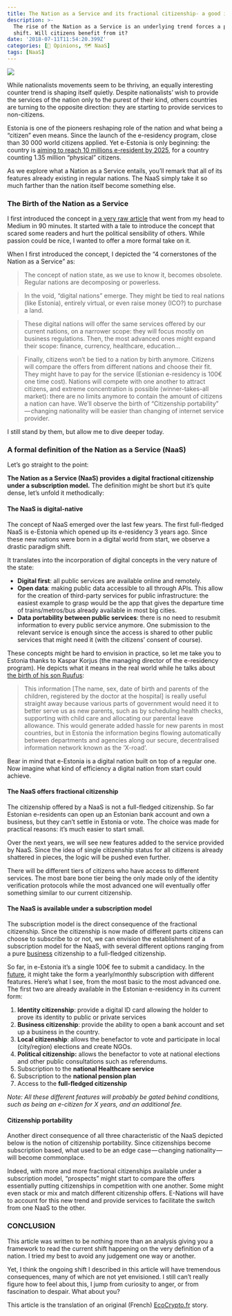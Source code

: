 ```yaml
---
title: The Nation as a Service and its fractional citizenship- a good idea?
description: >-
  The rise of the Nation as a Service is an underlying trend forces a paradigm
  shift. Will citizens benefit from it?
date: '2018-07-11T11:54:20.399Z'
categories: [🧔 Opinions, 🗺 NaaS]
tags: [NaaS]
---
```


![](/img/2018/naas/cover.jpeg)

While nationalists movements seem to be thriving, an equally interesting counter trend is shaping itself quietly. Despite nationalists’ wish to provide the services of the nation only to the purest of their kind, others countries are turning to the opposite direction: they are starting to provide services to non-citizens.

Estonia is one of the pioneers reshaping role of the nation and what being a “citizen” even means. Since the launch of the e-residency program, close than 30 000 world citizens applied. Yet e-Estonia is only beginning: the country is [aiming to reach 10 millions e-resident by 2025](https://medium.com/e-residency-blog/happy-3rd-birthday-to-our-global-e-resident-community-7143adc73994), for a country counting 1.35 million “physical” citizens.

As we explore what a Nation as a Service entails, you’ll remark that all of its features already existing in regular nations. The NaaS simply take it so much farther than the nation itself become something else.

### The Birth of the Nation as a Service

I first introduced the concept in [a very raw article](https://medium.com/@BBerdah/the-demise-of-nation-states-introducing-the-nation-as-a-service-naas-ef3bf9f494e3) that went from my head to Medium in 90 minutes. It started with a tale to introduce the concept that scared some readers and hurt the political sensibility of others. While passion could be nice, I wanted to offer a more formal take on it.

When I first introduced the concept, I depicted the “4 cornerstones of the Nation as a Service” as:

> The concept of nation state, as we use to know it, becomes obsolete. Regular nations are decomposing or powerless.

> In the void, “digital nations” emerge. They might be tied to real nations (like Estonia), entirely virtual, or even raise money (ICO?) to purchase a land.

> These digital nations will offer the same services offered by our current nations, on a narrower scope: they will focus mostly on business regulations. Then, the most advanced ones might expand their scope: finance, currency, healthcare, education…

> Finally, citizens won’t be tied to a nation by birth anymore. Citizens will compare the offers from different nations and choose their fit. They might have to pay for the service (Estionian e-residency is 100€ one time cost). Nations will compete with one another to attract citizens, and extreme concentration is possible (winner-takes-all market): there are no limits anymore to contain the amount of citizens a nation can have. We’ll observe the birth of “Citizenship portability” — changing nationality will be easier than changing of internet service provider.

I still stand by them, but allow me to dive deeper today.

### A formal definition of the Nation as a Service (NaaS)

Let’s go straight to the point:

**The Nation as a Service (NaaS) provides a digital fractional citizenship under a subscription model.** The definition might be short but it’s quite dense, let’s unfold it methodically:

#### The NaaS is digital-native

The concept of NaaS emerged over the last few years. The first full-fledged NaaS is e-Estonia which opened up its e-residency 3 years ago. Since these new nations were born in a digital world from start, we observe a drastic paradigm shift.

It translates into the incorporation of digital concepts in the very nature of the state:

*   **Digital first**: all public services are available online and remotely.
*   **Open data**: making public data accessible to all through APIs. This allow for the creation of third-party services for public infrastructure: the easiest example to grasp would be the app that gives the departure time of trains/metros/bus already available in most big cities.
*   **Data portability between public services**: there is no need to resubmit information to every public service anymore. One submission to the relevant service is enough since the access is shared to other public services that might need it (with the citizens’ consent of course).

These concepts might be hard to envision in practice, so let me take you to Estonia thanks to Kaspar Korjus (the managing director of the e-residency program). He depicts what it means in the real world while he talks about [the birth of his son Ruufus](https://medium.com/e-residency-blog/what-is-a-nation-children-born-today-will-grow-up-with-a-radically-different-answer-b31f14403c3c):

> This information \[The name, sex, date of birth and parents of the children, registered by the doctor at the hospital\] is really useful straight away because various parts of government would need it to better serve us as new parents, such as by scheduling health checks, supporting with child care and allocating our parental leave allowance. This would generate added hassle for new parents in most countries, but in Estonia the information begins flowing automatically between departments and agencies along our secure, decentralised information network known as the ‘X-road’.

Bear in mind that e-Estonia is a digital nation built on top of a regular one. Now imagine what kind of efficiency a digital nation from start could achieve.

#### The NaaS offers fractional citizenship

The citizenship offered by a NaaS is not a full-fledged citizenship. So far Estonian e-residents can open up an Estonian bank account and own a business, but they can’t settle in Estonia or vote. The choice was made for practical reasons: it’s much easier to start small.

Over the next years, we will see new features added to the service provided by NaaS. Since the idea of single citizenship status for all citizens is already shattered in pieces, the logic will be pushed even further.

There will be different tiers of citizens who have access to different services. The most bare bone tier being the only made only of the identity verification protocols while the most advanced one will eventually offer something similar to our current citizenship.

#### The NaaS is available under a subscription model

The subscription model is the direct consequence of the fractional citizenship. Since the citizenship is now made of different parts citizens can choose to subscribe to or not, we can envision the establishment of a subscription model for the NaaS, with several different options ranging from a pure [business](https://hackernoon.com/tagged/business) citizenship to a full-fledged citizenship.

So far, in e-Estonia it’s a single 100€ fee to submit a candidacy. In the [future](https://hackernoon.com/tagged/future), it might take the form a yearly/monthly subscription with different features. Here’s what I see, from the most basic to the most advanced one. The first two are already available in the Estonian e-residency in its current form:

1.  **Identity citizenship**: provide a digital ID card allowing the holder to prove its identity to public or private services
2.  **Business citizenship**: provide the ability to open a bank account and set up a business in the country.
3.  **Local citizenship**: allows the benefactor to vote and participate in local (city/region) elections and create NGOs.
4.  **Political citizenship:** allows the benefactor to vote at national elections and other public consultations such as referendums.
5.  Subscription to the **national Healthcare service**
6.  Subscription to the **national pension plan**
7.  Access to the **full-fledged citizenship**

_Note: All these different features will probably be gated behind conditions, such as being an e-citizen for X years, and an additional fee._

#### Citizenship portability

Another direct consequence of all three characteristic of the NaaS depicted below is the notion of citizenship portability. Since citizenships become subscription based, what used to be an edge case — changing nationality — will become commonplace.

Indeed, with more and more fractional citizenships available under a subscription model, “prospects” might start to compare the offers essentially putting citizenships in competition with one another. Some might even stack or mix and match different citizenship offers. E-Nations will have to account for this new trend and provide services to facilitate the switch from one NaaS to the other.

### CONCLUSION

This article was written to be nothing more than an analysis giving you a framework to read the current shift happening on the very definition of a nation. I tried my best to avoid any judgement one way or another.

Yet, I think the ongoing shift I described in this article will have tremendous consequences, many of which are not yet envisioned. I still can’t really figure how to feel about this, I jump from curiosity to anger, or from fascination to despair. What about you?

This article is the translation of an original (French) [EcoCrypto.fr](https://ecocrypto.fr) story.